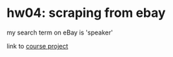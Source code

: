# hw04: scraping from ebay

my search term on eBay is 'speaker'

link to [course project](https://github.com/mikeizbicki/cmc-csci040/tree/2020fall/hw_04)